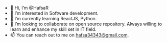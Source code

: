 - 👋 Hi, I’m @HafsaR
- 👀 I’m interested in Software development.
- 🌱 I’m currently learning ReactJS, Python.
- 💞️ I’m looking to collaborate on open source repository. Always willing to learn and enhance my skill set in IT field.
- 📫 You can reach out to me on hafsa34343@gmail.com.

<!---
HafsaR/HafsaR is a ✨ special ✨ repository because its `README.md` (this file) appears on your GitHub profile.
You can click the Preview link to take a look at your changes.
--->
